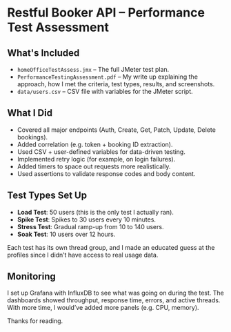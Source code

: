 # Restful Booker API – Performance Test Assessment


## What's Included

- `homeOfficeTestAssess.jmx` – The full JMeter test plan.
- `PerformanceTestingAssessment.pdf` – My write up explaining the approach, how I met the criteria, test types, results, and screenshots.
- `data/users.csv` – CSV file with variables for the JMeter script.
  

## What I Did

- Covered all major endpoints (Auth, Create, Get, Patch, Update, Delete bookings).
- Added correlation (e.g. token + booking ID extraction).
- Used CSV + user-defined variables for data-driven testing.
- Implemented retry logic (for example, on login failures).
- Added timers to space out requests more realistically.
- Used assertions to validate response codes and body content.

## Test Types Set Up

- **Load Test**: 50 users (this is the only test I actually ran).
- **Spike Test**: Spikes to 30 users every 10 minutes.
- **Stress Test**: Gradual ramp-up from 10 to 140 users.
- **Soak Test**: 10 users over 12 hours.

Each test has its own thread group, and I made an educated guess at the profiles since I didn’t have access to real usage data.

## Monitoring

I set up Grafana with InfluxDB to see what was going on during the test. The dashboards showed throughput, response time, errors, and active threads. With more time, I would’ve added more panels (e.g. CPU, memory).



Thanks for reading.
